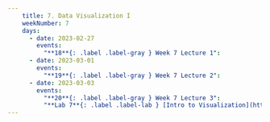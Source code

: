 ```yaml
---
    title: 7. Data Visualization I
    weekNumber: 7
    days:
      - date: 2023-02-27
        events:
          "**18**{: .label .label-gray } Week 7 Lecture 1":
      - date: 2023-03-01
        events:
          "**19**{: .label .label-gray } Week 7 Lecture 2":
      - date: 2023-03-03
        events:
          "**20**{: .label .label-gray } Week 7 Lecture 3":
          "**Lab 7**{: .label .label-lab } [Intro to Visualization](https://datahub.berkeley.edu/)":         
---
```

